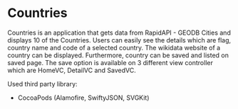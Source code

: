 # Countries

  Countries is an application that gets data from RapidAPI - GEODB Cities and displays 10 of the Countries. Users can easily see the details which are
  flag, country name and code of a selected country. The wikidata website of a country can be displayed. Furthermore, country can be saved and listed on 
  saved page. The save option is available on 3 different view controller which are HomeVC, DetailVC and SavedVC.
  
  Used third party library: 
  - CocoaPods (Alamofire, SwiftyJSON, SVGKit)
